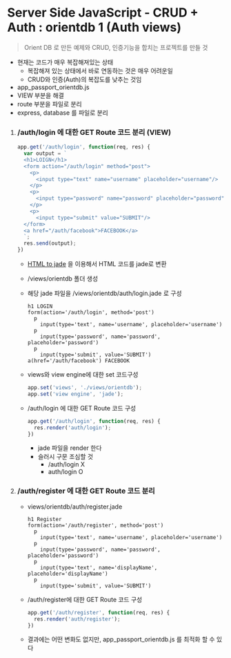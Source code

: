 # Server Side JavaScript - CRUD + Auth : orientdb 1 (Auth views)

> Orient DB 로 만든 예제와 CRUD, 인증기능을 합치는 프로젝트를 만들 것

- 현재는 코드가 매우 복잡해져있는 상태
  - 복잡해져 있는 상태에서 바로 연동하는 것은 매우 어려운일
  - CRUD와 인증(Auth)의 복잡도를 낮추는 것임
- app_passport_orientdb.js
- VIEW 부분을 해결
- route 부분을 파일로 분리
- express, database 를 파일로 분리

1. ### /auth/login 에 대한 GET Route 코드 분리 (VIEW)

   ```js
   app.get('/auth/login', function(req, res) {
     var output = `
     <h1>LOIGN</h1>
     <form action="/auth/login" method="post">
       <p>
         <input type="text" name="username" placeholder="username"/>
       </p>
       <p>
         <input type="password" name="password" placeholder="password"/>
       </p>
       <p>
         <input type="submit" value="SUBMIT"/>
     </form>
     <a href="/auth/facebook">FACEBOOK</a>
     `;
     res.send(output);
   })
   ```

   - [HTML to jade](http://html2jade.org/) 을 이용해서 HTML 코드를 jade로 변환

   - /views/orientdb 폴더 생성

   - 해당 jade 파일을 /views/orientdb/auth/login.jade 로 구성

     ```jade
     h1 LOGIN
     form(action='/auth/login', method='post')
       p
         input(type='text', name='username', placeholder='username')
       p
         input(type='password', name='password', placeholder='password')
       p
         input(type='submit', value='SUBMIT')
     a(href='/auth/facebook') FACEBOOK
     ```

   - views와 view engine에 대한 set 코드구성

     ```js
     app.set('views', './views/orientdb');
     app.set('view engine', 'jade');
     ```

   - /auth/login 에 대한 GET Route 코드 구성

     ```js
     app.get('/auth/login', function(req, res) {
       res.render('auth/login');
     })
     ```

     - jade 파일을 render 한다
     - 슬러시 구문 조심할 것
       - /auth/login X
       - auth/login O

2. ### /auth/register 에 대한 GET Route 코드 분리

   - views/orientdb/auth/register.jade

     ```jade
     h1 Register
     form(action='/auth/register', method='post')
       p
         input(type='text', name='username', placeholder='username')
       p
         input(type='password', name='password', placeholder='password')
       p
         input(type='text', name='displayName', placeholder='displayName')
       p
         input(type='submit', value='SUBMIT')
     ```

   - /auth/register에 대한 GET Route 코드 구성

     ```js
     app.get('/auth/register', function(req, res) {
       res.render('auth/register');
     })
     ```

   - 결과에는 어떤 변화도 없지만, app_passport_orientdb.js 를 최적화 할 수 있다